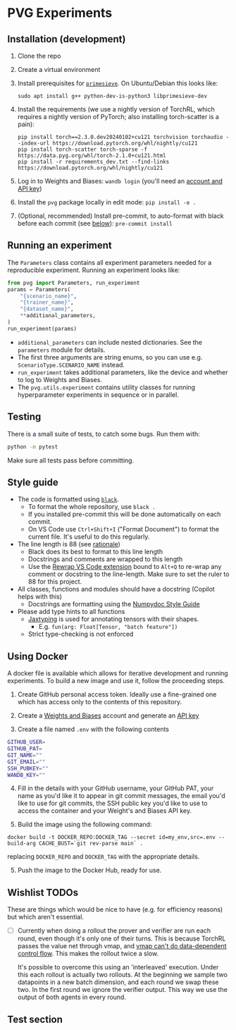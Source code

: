 # PVG Experiments

## Installation (development)

1. Clone the repo
2. Create a virtual environment
3. Install prerequisites for [`primesieve`](https://pypi.org/project/primesieve/). On
   Ubuntu/Debian this looks like:
   ```
   sudo apt install g++ python-dev-is-python3 libprimesieve-dev
   ```
4. Install the requirements (we use a nightly version of TorchRL, which requires a
   nightly version of PyTorch; also installing torch-scatter is a pain):

   ```
   pip install torch==2.3.0.dev20240102+cu121 torchvision torchaudio --index-url https://download.pytorch.org/whl/nightly/cu121
   pip install torch-scatter torch-sparse -f https://data.pyg.org/whl/torch-2.1.0+cu121.html
   pip install -r requirements_dev.txt --find-links https://download.pytorch.org/whl/nightly/cu121
   ```

5. Log in to Weights and Biases: `wandb login` (you'll need an [account and API
   key](https://wandb.ai/settings#dangerzone))
6. Install the `pvg` package locally in edit mode: `pip install -e .`
7. (Optional, recommended) Install pre-commit, to auto-format with black before each
   commit (see [below](#style-guide)): `pre-commit install`


## Running an experiment

The `Parameters` class contains all experiment parameters needed for a reproducible
experiment. Running an experiment looks like:

```python
from pvg import Parameters, run_experiment
params = Parameters(
    "{scenario_name}", 
    "{trainer_name}", 
    "{dataset_name}", 
    **additional_parameters,
)
run_experiment(params)
```

- `additional_parameters` can include nested dictionaries. See the `parameters` module
  for details.
- The first three arguments are string enums, so you can use e.g.
  `ScenarioType.SCENARIO_NAME` instead.
- `run_experiment` takes additional parameters, like the device and whether to log to
  Weights and Biases.
- The `pvg.utils.experiment` contains utility classes for running hyperparameter
  experiments in sequence or in parallel.


## Testing

There is a small suite of tests, to catch some bugs. Run them with:

```bash
python -m pytest
```

Make sure all tests pass before committing.


## Style guide

- The code is formatted using [`black`](https://black.readthedocs.io/en/stable/).
   * To format the whole repository, use `black .`
   * If you installed pre-commit this will be done automatically on each commit.
   * On VS Code use `Ctrl+Shift+I` ("Format Document") to format the current file. It's
     useful to do this regularly.
- The line length is 88 (see
  [rationale](https://black.readthedocs.io/en/stable/the_black_code_style/current_style.html#line-length))
   * Black does its best to format to this line length
   * Docstrings and comments are wrapped to this length
   * Use the [Rewrap VS Code
     extension](https://marketplace.visualstudio.com/items?itemName=stkb.rewrap) bound
     to `Alt+Q` to re-wrap any comment or docstring to the line-length. Make sure to set
     the ruler to 88 for this project.
- All classes, functions and modules should have a docstring (Copilot helps with this)
   * Docstrings are formatting using the [Numpydoc Style
     Guide](https://numpydoc.readthedocs.io/en/latest/format.html)
- Please add type hints to all functions
   * [Jaxtyping](https://docs.kidger.site/jaxtyping/) is used for annotating tensors
     with their shapes.
      + E.g. `fun(arg: Float[Tensor, "batch feature"])`
   * Strict type-checking is not enforced


## Using Docker

A docker file is available which allows for iterative development and running
experiments. To build a new image and use it, follow the proceeding steps.

1. Create GitHub personal access token. Ideally use a fine-grained one which has access
   only to the contents of this repository.

2. Create a [Weights and Biases](https://wandb.ai) account and generate an [API
   key](https://wandb.ai/settings#dangerzone)

3. Create a file named `.env` with the following contents

```bash
GITHUB_USER=
GITHUB_PAT=
GIT_NAME=""
GIT_EMAIL=""
SSH_PUBKEY=""
WANDB_KEY=""
```

4. Fill in the details with your GitHub username, your GitHub PAT, your name as you'd
   like it to appear in git commit messages, the email you'd like to use for git
   commits, the SSH public key you'd like to use to access the container and your
   Weight's and Biases API key.

5. Build the image using the following command:

```
docker build -t DOCKER_REPO:DOCKER_TAG --secret id=my_env,src=.env --build-arg CACHE_BUST=`git rev-parse main` .
```

replacing `DOCKER_REPO` and `DOCKER_TAG` with the appropriate details.

5. Push the image to the Docker Hub, ready for use.


## Wishlist TODOs

These are things which would be nice to have (e.g. for efficiency reasons) but which
aren't essential.

- [ ] Currently when doing a rollout the prover and verifier are run each round, even
  though it's only one of their turns. This is because TorchRL passes the value net
  through vmap, and [vmap can't do data-dependent control
  flow](https://github.com/pytorch/functorch/issues/257). This makes the rollout twice a
  slow.

  It's possible to overcome this using an 'interleaved' execution. Under this each
  rollout is actually two rollouts. At the beginning we sample two datapoints in a new
  batch dimension, and each round we swap these two. In the first round we ignore the
  verifier output. This way we use the output of both agents in every round.


## Test section